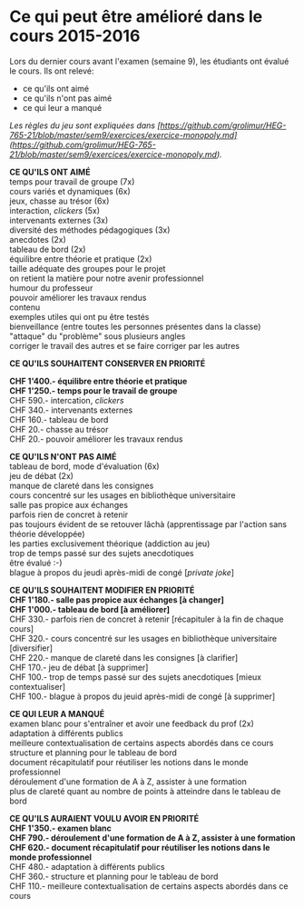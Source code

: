 # Ce qui peut être amélioré dans le cours 2015-2016

Lors du dernier cours avant l'examen (semaine 9), les étudiants ont évalué le cours. Ils ont relevé:   
* ce qu'ils ont aimé   
* ce qu'ils n'ont pas aimé   
* ce qui leur a manqué   

*Les règles du jeu sont expliquées dans [https://github.com/grolimur/HEG-765-21/blob/master/sem9/exercices/exercice-monopoly.md] (https://github.com/grolimur/HEG-765-21/blob/master/sem9/exercices/exercice-monopoly.md).*   


**CE QU'ILS ONT AIMÉ**   
temps pour travail de groupe (7x)   
cours variés et dynamiques (6x)   
jeux, chasse au trésor (6x)   
interaction, *clickers* (5x)   
intervenants externes (3x)   
diversité des méthodes pédagogiques (3x)   
anecdotes (2x)   
tableau de bord (2x)   
équilibre entre théorie et pratique (2x)   
taille adéquate des groupes pour le projet   
on retient la matière pour notre avenir professionnel   
humour du professeur   
pouvoir améliorer les travaux rendus   
contenu   
exemples utiles qui ont pu être testés   
bienveillance (entre toutes les personnes présentes dans la classe)   
"attaque" du "problème" sous plusieurs angles   
corriger le travail des autres et se faire corriger par les autres   

**CE QU'ILS SOUHAITENT CONSERVER EN PRIORITÉ**

**CHF 1'400.- équilibre entre théorie et pratique**   
**CHF 1'250.- temps pour le travail de groupe**   
CHF   590.- intercation, *clickers*   
CHF   340.- intervenants externes   
CHF   160.- tableau de bord   
CHF    20.- chasse au trésor   
CHF    20.- pouvoir améliorer les travaux rendus   


**CE QU'ILS N'ONT PAS AIMÉ**   
tableau de bord, mode d'évaluation (6x)   
jeu de débat (2x)   
manque de clareté dans les consignes   
cours concentré sur les usages en bibliothèque universitaire   
salle pas propice aux échanges   
parfois rien de concret à retenir   
pas toujours évident de se retouver lâchà (apprentissage par l'action sans théorie développée)   
les parties exclusivement théorique (addiction au jeu)   
trop de temps passé sur des sujets anecdotiques   
être évalué :-)   
blague à propos du jeudi après-midi de congé [*private joke*]

**CE QU'ILS SOUHAITENT MODIFIER EN PRIORITÉ**   
**CHF 1'180.- salle pas propice aux échanges [à changer]**   
**CHF 1'000.- tableau de bord [à améliorer]**   
CHF   330.- parfois rien de concret à retenir [récapituler à la fin de chaque cours]   
CHF   320.- cours concentré sur les usages en bibliothèque universitaire [diversifier]   
CHF   220.- manque de clareté dans les consignes [à clarifier]   
CHF   170.- jeu de débat [à supprimer]   
CHF   100.- trop de temps passé sur des sujets anecdotiques [mieux contextualiser]   
CHF   100.- blague à propos du jeuid après-midi de congé [à supprimer]   


**CE QUI LEUR A MANQUÉ**   
examen blanc pour s'entraîner et avoir une feedback du prof (2x)   
adaptation à différents publics   
meilleure contextualisation de certains aspects abordés dans ce cours   
structure et planning pour le tableau de bord   
document récapitulatif pour réutiliser les notions dans le monde professionnel   
déroulement d'une formation de A à Z, assister à une formation   
plus de clareté quant au nombre de points à atteindre dans le tableau de bord   

**CE QU'ILS AURAIENT VOULU AVOIR EN PRIORITÉ**   
**CHF 1'350.- examen blanc**   
**CHF   790.- déroulement d'une formation de A à Z, assister à une formation**   
**CHF   620.- document récapitulatif pour réutiliser les notions dans le monde professionnel**   
CHF   480.- adaptation à différents publics   
CHF   360.- structure et planning pour le tableau de bord   
CHF   110.- meilleure contextualisation de certains aspects abordés dans ce cours   
